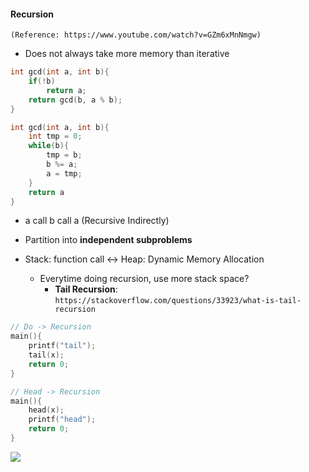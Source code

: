 #### Recursion
```(Reference: https://www.youtube.com/watch?v=GZm6xMnNmgw)```

- Does not always take more memory than iterative
```C++
int gcd(int a, int b){
    if(!b)
        return a;
    return gcd(b, a % b);
}
```

```C++
int gcd(int a, int b){
    int tmp = 0;
    while(b){
        tmp = b;
        b %= a;
        a = tmp;
    }
    return a
}
```

- a call b call a (Recursive Indirectly)

- Partition into **independent subproblems**

- Stack: function call <-> Heap: Dynamic Memory Allocation
    - Everytime doing recursion, use more stack space?
        - **Tail Recursion**: ```https://stackoverflow.com/questions/33923/what-is-tail-recursion``` 
```C++
// Do -> Recursion
main(){
    printf("tail");
    tail(x);
    return 0;
}
```

```C++
// Head -> Recursion
main(){
    head(x);
    printf("head");
    return 0;
}
```
![](https://drive.google.com/uc?id=1rzJjY0zvia_V163OFf5kFTuNSbWWS1q-)
